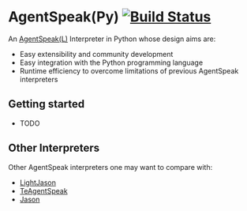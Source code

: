 # AgentSpeak(Py) [![Build Status](https://travis-ci.org/andrellsantos/agentspeak-py.svg)](https://travis-ci.org/andrellsantos/agentspeak-py)

An [AgentSpeak(L)](http://link.springer.com/chapter/10.1007/BFb0031845#page-1) Interpreter in Python whose design aims are:

- Easy extensibility and community development
- Easy integration with the Python programming language
- Runtime efficiency to overcome limitations of previous AgentSpeak interpreters

## Getting started

- TODO

## Other Interpreters
Other AgentSpeak interpreters one may want to compare with:

- [LightJason](https://github.com/LightJason)
- [TeAgentSpeak](https://github.com/kevinmcareavey/teagentspeak)
- [Jason](https://github.com/jason-lang)
